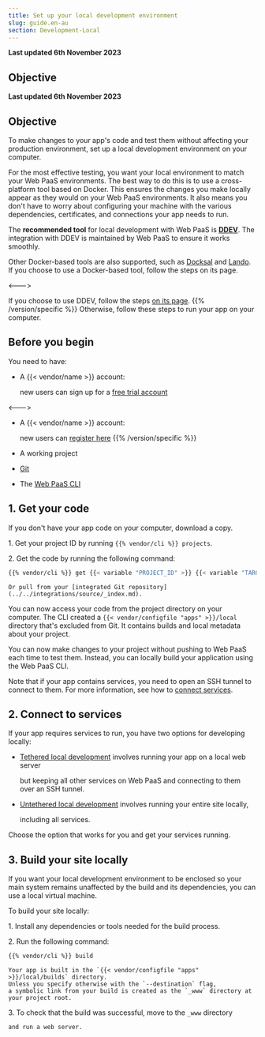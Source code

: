 ```yaml
---
title: Set up your local development environment
slug: guide.en-au
section: Development-Local
---
```


**Last updated 6th November 2023**



## Objective  

**Last updated 6th November 2023**



## Objective  

To make changes to your app's code and test them without affecting your production environment, 
set up a local development environment on your computer.

For the most effective testing, you want your local environment to match your Web PaaS environments.
The best way to do this is to use a cross-platform tool based on Docker.
This ensures the changes you make locally appear as they would on your Web PaaS environments.
It also means you don't have to worry about configuring your machine with
the various dependencies, certificates, and connections your app needs to run.

The **recommended tool** for local development with Web PaaS is **[DDEV](./ddev.md)**.
The integration with DDEV is maintained by Web PaaS to ensure it works smoothly.


<!-- Web PaaS -->
Other Docker-based tools are also supported, such as [Docksal](./docksal.md) and [Lando](./lando.md).
If you choose to use a Docker-based tool, follow the steps on its page.

<--->
<!-- Upsun -->
If you choose to use DDEV, follow the steps [on its page](./ddev.md).
{{% /version/specific %}}
Otherwise, follow these steps to run your app on your computer.

## Before you begin

You need to have:

<!-- Web PaaS -->
- A {{< vendor/name >}} account:


  new users can sign up for a [free trial account](https://auth.api.platform.sh/register)

<--->
<!-- Upsun -->
- A {{< vendor/name >}} account:


  new users can [register here](https://upsun.com/register/)
{{% /version/specific %}}
- A working project


- [Git](https://git-scm.com/downloads)


- The [Web PaaS CLI](../../administration/cli/_index.md)



## 1. Get your code

If you don't have your app code on your computer, download a copy.

1\.  Get your project ID by running `{{% vendor/cli %}} projects`.


2\.  Get the code by running the following command:


```bash
{{% vendor/cli %}} get {{< variable "PROJECT_ID" >}} {{< variable "TARGET_DIRECTORY_NAME" >}}
```

    Or pull from your [integrated Git repository](../../integrations/source/_index.md).

You can now access your code from the project directory on your computer.
The CLI created a `{{< vendor/configfile "apps" >}}/local` directory that's excluded from Git. 
It contains builds and local metadata about your project.

You can now make changes to your project without pushing to Web PaaS each time to test them. 
Instead, you can locally build your application using the Web PaaS CLI.

Note that if your app contains services, you need to open an SSH tunnel to connect to them.
For more information, see how to [connect services](../../add-services#2-connect-the-service).

## 2. Connect to services

If your app requires services to run, you have two options for developing locally:

- [Tethered local development](./tethered.md) involves running your app on a local web server


  but keeping all other services on Web PaaS and connecting to them over an SSH tunnel.
- [Untethered local development](./untethered.md) involves running your entire site locally,


  including all services.

Choose the option that works for you and get your services running.

## 3. Build your site locally

If you want your local development environment to be enclosed 
so your main system remains unaffected by the build and its dependencies, 
you can use a local virtual machine.

To build your site locally:

1\.  Install any dependencies or tools needed for the build process.


2\.  Run the following command:


```bash
{{% vendor/cli %}} build
```

    Your app is built in the `{{< vendor/configfile "apps" >}}/local/builds` directory.
    Unless you specify otherwise with the `--destination` flag,
    a symbolic link from your build is created as the `_www` directory at your project root.

3\.  To check that the build was successful, move to the `_www` directory

    and run a web server.
